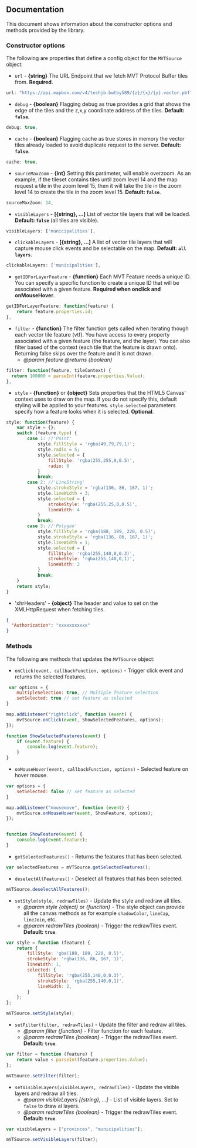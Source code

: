 ﻿## Documentation

This document shows information about the constructor options and methods provided by the library. 

### Constructor options

The following are properties that define a config object for the `MVTSource` object:

* `url` - **{string}** The URL Endpoint that we fetch MVT Protocol Buffer tiles from. **Required**.

```js
url: "https://api.mapbox.com/v4/techjb.bwtby589/{z}/{x}/{y}.vector.pbf?",
```

* `debug` - **{boolean}** Flagging debug as true provides a grid that shows the edge of the tiles and the z,x,y coordinate address of the tiles. **Default: `false`**.

```js
debug: true,
```

* `cache` - **{boolean}** Flagging cache as true stores in memory the vector tiles already loaded to avoid duplicate request to the server. **Default: `false`**.

```js
cache: true,
```

* `sourceMaxZoom` - **{int}** Setting this parámeter, will enable overzoom. As an example, if the tileset contains tiles until zoom level 14 and the map request a tile in the zoom level 15, then it will take the tile in the zoom level 14 to create the tile in the zoom level 15. **Default: `false`**.

```js
sourceMaxZoom: 14,
```

* `visibleLayers` - **[{string}, ...]** List of vector tile layers that will be loaded. **Default: `false`** (all tiles are visible).

```js
visibleLayers: ['municipalities'],
```


* `clickableLayers` - **[{string}, ...]** A list of vector tile layers that will capture mouse click events and be selectable on the map. **Default: `all layers`**.

```js
clickableLayers: ['municipalities'],
```

* `getIDForLayerFeature` - **{function}** Each MVT Feature needs a unique ID. You can specify a specific function to create a unique ID that will be associated with a given feature. **Required when onclick and onMouseHover**.

```js
getIDForLayerFeature: function(feature) {
    return feature.properties.id;
},
```

* `filter` - **{function}** The filter function gets called when iterating though each vector tile feature (vtf). You have access to every property associated with a given feature (the feature, and the layer). You can also filter based of the context (each tile that the feature is drawn onto). Returning false skips over the feature and it is not drawn.   
  * *@param feature* *@returns {boolean}*

```js
filter: function(feature, tileContext) {
  return 100000 < parseInt(feature.properties.Value);
},
```

* `style` - **{function}** or **{object}** Sets properties that the HTML5 Canvas' context uses to draw on the map. If you do not specify this, default styling will be applied to your features. `style.selected` parameters specify how a feature looks when it is selected. **Optional**.
  
```js
style: function(feature) {
    var style = {};
    switch (feature.type) {
        case 1: //'Point'
            style.fillStyle = 'rgba(49,79,79,1)';
            style.radio = 5;
            style.selected = {
                fillStyle: 'rgba(255,255,0,0.5)',
                radio: 6
            }
            break;
        case 2: //'LineString'
            style.strokeStyle = 'rgba(136, 86, 167, 1)';
            style.lineWidth = 3;
            style.selected = {
                strokeStyle: 'rgba(255,25,0,0.5)',
                lineWidth: 4
            }
            break;
        case 3: //'Polygon'
            style.fillStyle = 'rgba(188, 189, 220, 0.5)';
            style.strokeStyle = 'rgba(136, 86, 167, 1)';
            style.lineWidth = 1;
            style.selected = {
                fillStyle: 'rgba(255,140,0,0.3)',
                strokeStyle: 'rgba(255,140,0,1)',
                lineWidth: 2
            }
            break;
    }
    return style;
}
```

* 'xhrHeaders' - **{object}** The header and value to set on the XMLHttpRequest when fetching tiles.

```json
{
  "Authorization": "xxxxxxxxxxx"
}
```

### Methods

The following are methods that updates the `MVTSource` object:

* `onClick(event, callbackFunction, options)` - Trigger click event and returns the selected features.

```js
 var options = {
    multipleSelection: true, // Multiple feature selection
    setSelected: true // set feature as selected
}

map.addListener("rightclick", function (event) {
    mvtSource.onClick(event, ShowSelectedFeatures, options);
});

function ShowSelectedFeatures(event) {
    if (event.feature) {
        console.log(event.feature);
    }                        
}
```

* `onMouseHover(event, callbackFunction, options)` - Selected feature on hover mouse.

```js
var options = {
    setSelected: false // set feature as selected
}

map.addListener("mousemove", function (event) {
    mvtSource.onMouseHover(event, ShowFeature, options);
});


function ShowFeature(event) {
    console.log(event.feature);
}
```


* `getSelectedFeatures()` - Returns the features that has been selected.

```js
var selectedFeatures = mVTSource.getSelectedFeatures();
```


* `deselectAllFeatures()` - Deselect all features that has been selected.

```js
mVTSource.deselectAllFeatures();
```


* `setStyle(style, redrawTiles)` - Update the style and redraw all tiles. 
  * *@param style* *{object}* or *{function}* - The style object can provide all the canvas methods as for example `shadowColor`, `lineCap`, `lineJoin`, etc. 
  * *@param redrawTiles* *{boolean}* - Trigger the redrawTiles event. **Default: `true`**.

```js
var style = function (feature) {
    return {
        fillStyle: 'gba(188, 189, 220, 0.5)',
        strokeStyle: 'rgba(136, 86, 167, 1)',
        lineWidth: 1,
        selected: {
            fillStyle: 'rgba(255,140,0,0.3)',
            strokeStyle: 'rgba(255,140,0,1)',
            lineWidth: 2,
        }
    };
};

mVTSource.setStyle(style);
```

* `setFilter(filter, redrawTiles)` - Update the filter and redraw all tiles. 
  * *@param filter* *{function}* - Filter function for each feature. 
  * *@param redrawTiles* *{boolean}* - Trigger the redrawTiles event. **Default: `true`**.

```js
var filter = function (feature) {
    return value < parseInt(feature.properties.Value);
};

mVTSource.setFilter(filter);
```


* `setVisibleLayers(visibleLayers, redrawTiles)` - Update the visible layers and redraw all tiles. 
  * *@param visibleLayers* *[{string}, ...]* - List of visible layers. Set to `false` to draw al layers. 
  * *@param redrawTiles* *{boolean}* - Trigger the redrawTiles event. **Default: `true`**.

```js
var visibleLayers = ["provinces", "municipalities"];

mVTSource.setVisibleLayers(filter);
```